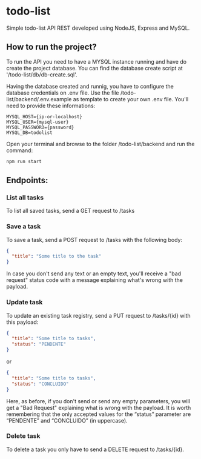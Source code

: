 # todo-list

Simple todo-list API REST developed using NodeJS, Express and MySQL.

## How to run the project?
To run the API you need to have a MYSQL instance running and have do create the project database.
You can find the database create script at '/todo-list/db/db-create.sql'.

Having the database created and runnig, you have to configure the database credentials on .env file.
Use the file /todo-list/backend/.env.example as template to create your own .env file. You'll need to 
provide these informations:

```
MYSQL_HOST={ip-or-localhost}
MYSQL_USER={mysql-user}
MYSQL_PASSWORD={password}
MYSQL_DB=todolist
```

Open your terminal and browse to the folder /todo-list/backend and run the command:

```bash
npm run start
```

## Endpoints:

### List all tasks
To list all saved tasks, send a GET request to /tasks


### Save a task
To save a task, send a POST request to /tasks with the following body:

```json
{
  "title": "Some title to the task"
}
```
In case you don't send any text or an empty text, you'll receive a "bad request" 
status code with a message explaining what's wrong with the payload.


### Update task
To update an existing task registry, send a PUT request to /tasks/{id} with this payload:

```json
{
  "title": "Some title to tasks",
  "status": "PENDENTE"
}
```

or
```json
{
  "title": "Some title to tasks",
  "status": "CONCLUIDO"
}
```

Here, as before, if you don't send or send any empty parameters, you will get a "Bad Request" 
explaining what is wrong with the payload. It is worth remembering that the only accepted values 
for the “status” parameter are “PENDENTE” and “CONCLUIDO” (in uppercase).


### Delete task
To delete a task you only have to send a DELETE request to /tasks/{id}.
